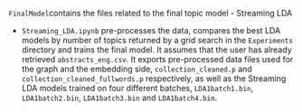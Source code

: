 
`FinalModel`contains the files related to the final topic model - Streaming LDA

* `Streaming_LDA.ipynb` pre-processes the data, compares the best LDA models by number of topics returned by a grid search in the `Experiments` directory and trains the final model. It assumes that the user has already retrieved `abstracts_eng.csv`. It exports pre-processed data files used for the graph and the embedding side, `collection_cleaned.p` and `collection_cleaned_fullwords.p` respectively, as well as the Streaming LDA models trained on four different batches, `LDA1batch1.bin`, `LDA1batch2.bin`, `LDA1batch3.bin` and `LDA1batch4.bin`.
